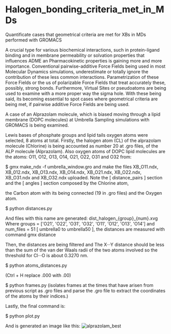 # Halogen_bonding_criteria_met_in_MDs
Quantificate cases that geometrical criteria are met for XBs in MDs performed with GROMACS

A crucial type for various biochemical interactions, such in protein-ligand binding and in membrane permeability or solvation properties that influences ADME an Pharmacokinetic properties is gaining more and more importance. Conventional pairwise-additive Force Fields being used in most Molecular Dynamics simulations, underestimate or totally ignore the contribution of these less common interactions. Parametrization of these Force Fields or the us of polarizable Force Fields that treat accurately these, possibly, strong bonds. Furthermore, Virtual Sites or pseudoatoms are being used to examine with a more proper way the sigma hole.
With these being said, its becoming essential to spot cases where geometrical criteria are being met, if pairwise additive Force Fields are being used.

A case of an Alprazolam molecule, which is biased moving through a lipid membrane (DOPC molecules) at Umbrella Sampling simulations with GROMACS is being examined.

Lewis bases of phosphate groups and lipid tails oxygen atoms were selected, 8 atoms at total.
Firstly, the halogen atom (CL) of the alprazolam molecule (Chlorine) is being accounted as number 20 at .gro files, of the ALP molecule (Alprazolam).
Also oxygen atoms of DOPC lipid molecules are the atoms: O11, O12, O13, O14, O21, O22, O31 and O32 from:

$ gmx make_ndx -f umbrella_window.gro and make the files XB_O11.ndx, XB_012.ndx, XB_O13.ndx, XB_O14.ndx, XB_O21.ndx, XB_O22.ndx, XB_O31.ndx and XB_O32.ndx uploaded. Note the [ distance_pairs ] section and the [ angles ] section composed by the Chlorine atom, 

the Carbon atom with its being connected (19 in .gro files) and the Oxygen atom.

$ python distances.py

And files with this name are generated: dist_halogen_{group}_{num}.xvg
Where groups = ['O21', 'O22', 'O31', 'O32', 'O11', 'O12', 'O13', 'O14'] and num_files = 51 [ umbrella0 to umbrella50 ], the distances are measured with command gmx distance

Then, the distances are being filtered and The X···Y distance should be less than the sum of the van der Waals radii of the two atoms involved so the threshold for Cl···O is about 0.3270 nm.

$ python atoms_distances.py

(Ctrl + H replace .000 with .00)

$ python frames.py (isolates frames at the times that have arisen from previous script as .gro files and parse the .gro file to extract the coordinates of the atoms by their indices.)

Lastly, the final command is:

$ python plot.py

And is generated an image like this:
![alprazolam_best](https://github.com/user-attachments/assets/ba3c1618-c1d6-4c47-bc1d-398276e68fec)
